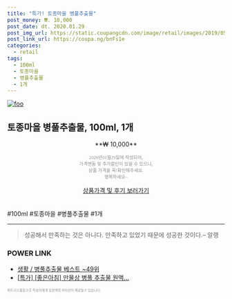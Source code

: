 ```yaml
--- 
title: "특가! 토종마을 병풀추출물" 
post_money: ₩. 10,000 
post_date: dt. 2020.01.29 
post_img_url: https://static.coupangcdn.com/image/retail/images/2019/05/10/16/3/e1e4e59b-e1fa-405c-8d5d-d861a74b8513.jpg 
post_link_url: https://coupa.ng/bnFs1e 
categories: 
  - retail 
tags: 
  - 100ml 
  - 토종마을 
  - 병풀추출물 
  - 1개 
--- 
```

[![foo](https://static.coupangcdn.com/image/retail/images/2019/05/10/16/3/e1e4e59b-e1fa-405c-8d5d-d861a74b8513.jpg)](https://coupa.ng/bnFs1e) 

## 토종마을 병풀추출물, 100ml, 1개 
<p style="text-align: center;">**₩ 10,000**</p> 
<p style="text-align: center;"><span style="color: #898c8f; font-family: Georgia,Times,serif; font-size: 0.75em;">2020년01월29일에 작성되어, <br>가격변동 및 추가할인이 있을 수 있으니,<br> 상품 가격을 꼭!확인해주세요.<br>행복하세요~</span> 
</p>	 
<div markdown="0" style="text-align: center;"><a href="https://coupa.ng/bnFs1e" class="btn btn--success">상품가격 및 후기 보러가기</a></div> 
<br><br> 
  #100ml #토종마을 #병풀추출물 #1개 
<hr> 

> 성공해서 만족하는 것은 아니다. 만족하고 있었기 때문에 성공한 것이다.– 알랭 


### POWER LINK

* <a href="https://blog.naver.com/santokki14/221789173392" target="_blank">생활 / 병풀추출물 베스트 ~49위</a>
* <a href="https://blog.naver.com/an0733/221789576553" target="_blank">[특가] [좋은아침] 만물상 병풀 추출물 원액...</a>

<span style="color: #898c8f; font-family: Georgia,Times,serif; font-size: 0.55em;">파트너스활동으로 작성자에게 일정액의 커미션이 제공될수 있습니다.</span> 
